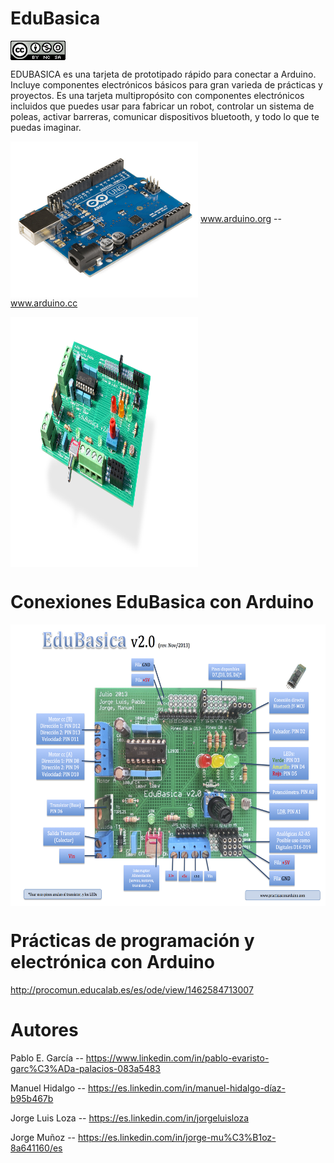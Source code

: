 # EduBasica
<a href="" target="_blank"><img width="88" height="31" border="0" align="center" src="img/88x31.png "/></a>

EDUBASICA es una tarjeta de prototipado rápido para conectar a Arduino. Incluye componentes electrónicos básicos para gran varieda de prácticas y proyectos. Es una tarjeta multipropósito con componentes electrónicos incluidos que puedes usar para fabricar un robot, controlar un sistema de poleas, activar barreras, comunicar dispositivos bluetooth, y todo lo que te puedas imaginar.

<a href="" target="_blank"><img width="300" height="250" border="0" align="center" src="img/Arduino_Uno_-_R3.jpg "/></a> www.arduino.org -- www.arduino.cc

<a href="" target="_blank"><img width="300" height="400" border="0" align="center" src="img/edubasica01.jpg  "/></a>

# Conexiones EduBasica con Arduino

<a href="" target="_blank"><img width="700" height="450" border="0" align="center" src="img/EdubasicaQuickStartGuide-2.png "/></a>

# Prácticas de programación y electrónica con Arduino
http://procomun.educalab.es/es/ode/view/1462584713007
# Autores
Pablo E. García -- https://www.linkedin.com/in/pablo-evaristo-garc%C3%ADa-palacios-083a5483

Manuel Hidalgo -- https://es.linkedin.com/in/manuel-hidalgo-díaz-b95b467b

Jorge Luis Loza -- https://es.linkedin.com/in/jorgeluisloza

Jorge Muñoz -- https://es.linkedin.com/in/jorge-mu%C3%B1oz-8a641160/es

